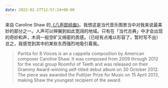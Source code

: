 ```yaml
---
date: 2022-02-27T12:57:24+08:00
---
```

来自 Caroline Shaw 的[《八声部组曲》](https://roomfulofteeth.bandcamp.com/album/partita-for-8-voices-caroline-shaw)。我想这是当代音乐图景当中对我来说最美妙的部分之一。人声可以伸展到如此宽阔的地域。只有在「当代古典」中才会出现的奇妙和声，木洞一般空旷又绵密的质感。（已经有点难以形容了，暂时写不出）总之，我感觉到其中的某些东西强烈地吸引着我。

> Partita for 8 Voices is an a cappella composition by American composer Caroline Shaw. It was composed from 2009 through 2012 for the vocal group Roomful of Teeth and was released on their Grammy Award-winning self-titled debut album on 30 October 2012. The piece was awarded the Pulitzer Prize for Music on 15 April 2013, making Shaw the youngest recipient of the award.